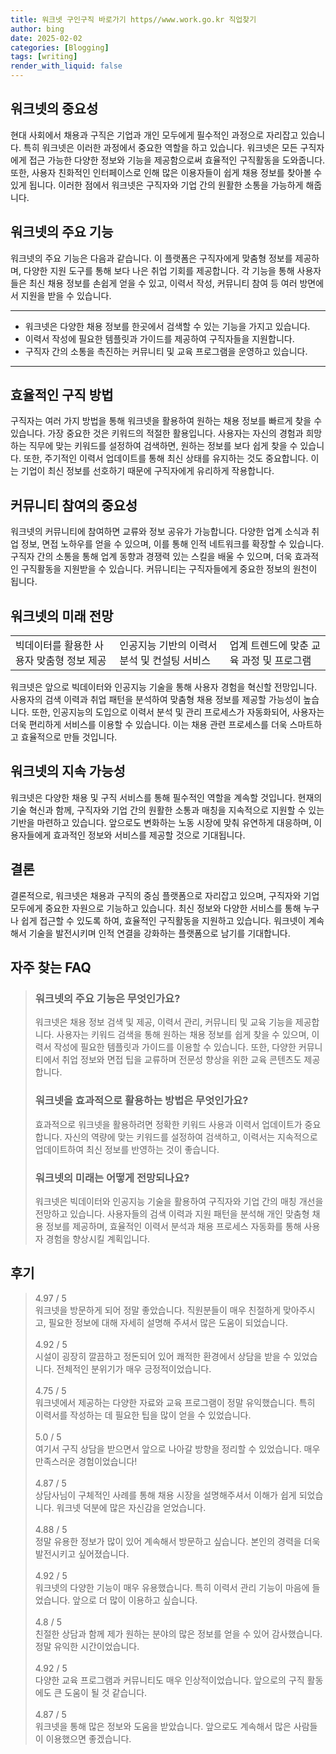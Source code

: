 ```yaml
---
title: 워크넷 구인구직 바로가기 https//www.work.go.kr 직업찾기
author: bing
date: 2025-02-02
categories: [Blogging]
tags: [writing]
render_with_liquid: false
---
```



<h2 id='워크넷의 중요성'>워크넷의 중요성</h2>

<p>현대 사회에서 채용과 구직은 기업과 개인 모두에게 필수적인 과정으로 자리잡고 있습니다. 특히 워크넷은 이러한 과정에서 중요한 역할을 하고 있습니다. 워크넷은 모든 구직자에게 접근 가능한 다양한 정보와 기능을 제공함으로써 효율적인 구직활동을 도와줍니다. 또한, 사용자 친화적인 인터페이스로 인해 많은 이용자들이 쉽게 채용 정보를 찾아볼 수 있게 됩니다. 이러한 점에서 워크넷은 구직자와 기업 간의 원활한 소통을 가능하게 해줍니다.</p>

<h2 id='워크넷의 주요 기능'>워크넷의 주요 기능</h2>

<p>워크넷의 주요 기능은 다음과 같습니다. 이 플랫폼은 구직자에게 맞춤형 정보를 제공하며, 다양한 지원 도구를 통해 보다 나은 취업 기회를 제공합니다. 각 기능을 통해 사용자들은 최신 채용 정보를 손쉽게 얻을 수 있고, 이력서 작성, 커뮤니티 참여 등 여러 방면에서 지원을 받을 수 있습니다.</p>

<hr />

<ul>
    <li>워크넷은 다양한 채용 정보를 한곳에서 검색할 수 있는 기능을 가지고 있습니다.</li>
    <li>이력서 작성에 필요한 템플릿과 가이드를 제공하여 구직자들을 지원합니다.</li>
    <li>구직자 간의 소통을 촉진하는 커뮤니티 및 교육 프로그램을 운영하고 있습니다.</li>
</ul>

<hr />

<h2 id='효율적인 구직 방법'>효율적인 구직 방법</h2>

<p>구직자는 여러 가지 방법을 통해 워크넷을 활용하여 원하는 채용 정보를 빠르게 찾을 수 있습니다. 가장 중요한 것은 키워드의 적절한 활용입니다. 사용자는 자신의 경험과 희망하는 직무에 맞는 키워드를 설정하여 검색하면, 원하는 정보를 보다 쉽게 찾을 수 있습니다. 또한, 주기적인 이력서 업데이트를 통해 최신 상태를 유지하는 것도 중요합니다. 이는 기업이 최신 정보를 선호하기 때문에 구직자에게 유리하게 작용합니다.</p>

<h2 id='커뮤니티 참여의 중요성'>커뮤니티 참여의 중요성</h2>

<p>워크넷의 커뮤니티에 참여하면 교류와 정보 공유가 가능합니다. 다양한 업계 소식과 취업 정보, 면접 노하우를 얻을 수 있으며, 이를 통해 인적 네트워크를 확장할 수 있습니다. 구직자 간의 소통을 통해 업계 동향과 경쟁력 있는 스킬을 배울 수 있으며, 더욱 효과적인 구직활동을 지원받을 수 있습니다. 커뮤니티는 구직자들에게 중요한 정보의 원천이 됩니다.</p>

<h2 id='워크넷의 미래 전망'>워크넷의 미래 전망</h2>

<table>
    <tr>
        <td>빅데이터를 활용한 사용자 맞춤형 정보 제공</td>
        <td>인공지능 기반의 이력서 분석 및 컨설팅 서비스</td>
        <td>업계 트렌드에 맞춘 교육 과정 및 프로그램</td>
    </tr>
</table>

<p>워크넷은 앞으로 빅데이터와 인공지능 기술을 통해 사용자 경험을 혁신할 전망입니다. 사용자의 검색 이력과 취업 패턴을 분석하여 맞춤형 채용 정보를 제공할 가능성이 높습니다. 또한, 인공지능의 도입으로 이력서 분석 및 관리 프로세스가 자동화되어, 사용자는 더욱 편리하게 서비스를 이용할 수 있습니다. 이는 채용 관련 프로세스를 더욱 스마트하고 효율적으로 만들 것입니다.</p>

<h2 id='워크넷의 지속 가능성'>워크넷의 지속 가능성</h2>

<p>워크넷은 다양한 채용 및 구직 서비스를 통해 필수적인 역할을 계속할 것입니다. 현재의 기술 혁신과 함께, 구직자와 기업 간의 원활한 소통과 매칭을 지속적으로 지원할 수 있는 기반을 마련하고 있습니다. 앞으로도 변화하는 노동 시장에 맞춰 유연하게 대응하며, 이용자들에게 효과적인 정보와 서비스를 제공할 것으로 기대됩니다.</p>

<h2 id='결론'>결론</h2>

<p>결론적으로, 워크넷은 채용과 구직의 중심 플랫폼으로 자리잡고 있으며, 구직자와 기업 모두에게 중요한 자원으로 기능하고 있습니다. 최신 정보와 다양한 서비스를 통해 누구나 쉽게 접근할 수 있도록 하여, 효율적인 구직활동을 지원하고 있습니다. 워크넷이 계속해서 기술을 발전시키며 인적 연결을 강화하는 플랫폼으로 남기를 기대합니다.</p>


<h2 id='자주_찾는_FAQ'>자주 찾는 FAQ</h2>
<div itemscope="" itemtype="https://schema.org/FAQPage"> 
<blockquote> 
<div itemscope="" itemprop="mainEntity" itemtype="https://schema.org/Question"> 
<h3 itemprop="name">워크넷의 주요 기능은 무엇인가요?</h3> 
<div itemscope="" itemprop="acceptedAnswer" itemtype="https://schema.org/Answer"> 
<span itemprop="text"> 
<p>워크넷은 채용 정보 검색 및 제공, 이력서 관리, 커뮤니티 및 교육 기능을 제공합니다. 사용자는 키워드 검색을 통해 원하는 채용 정보를 쉽게 찾을 수 있으며, 이력서 작성에 필요한 템플릿과 가이드를 이용할 수 있습니다. 또한, 다양한 커뮤니티에서 취업 정보와 면접 팁을 교류하며 전문성 향상을 위한 교육 콘텐츠도 제공합니다.</p> 
</span> 
</div> 
</div> 
<div itemscope="" itemprop="mainEntity" itemtype="https://schema.org/Question"> 
<h3 itemprop="name">워크넷을 효과적으로 활용하는 방법은 무엇인가요?</h3> 
<div itemscope="" itemprop="acceptedAnswer" itemtype="https://schema.org/Answer"> 
<span itemprop="text"> 
<p>효과적으로 워크넷을 활용하려면 정확한 키워드 사용과 이력서 업데이트가 중요합니다. 자신의 역량에 맞는 키워드를 설정하여 검색하고, 이력서는 지속적으로 업데이트하여 최신 정보를 반영하는 것이 좋습니다.</p> 
</span> 
</div> 
</div> 
<div itemscope="" itemprop="mainEntity" itemtype="https://schema.org/Question"> 
<h3 itemprop="name">워크넷의 미래는 어떻게 전망되나요?</h3> 
<div itemscope="" itemprop="acceptedAnswer" itemtype="https://schema.org/Answer"> 
<span itemprop="text"> 
<p>워크넷은 빅데이터와 인공지능 기술을 활용하여 구직자와 기업 간의 매칭 개선을 전망하고 있습니다. 사용자들의 검색 이력과 지원 패턴을 분석해 개인 맞춤형 채용 정보를 제공하며, 효율적인 이력서 분석과 채용 프로세스 자동화를 통해 사용자 경험을 향상시킬 계획입니다.</p> 
</span> 
</div> 
</div> 
</blockquote> 
</div>
<h2 id='후기'>후기</h2>
<div itemscope itemtype="https://schema.org/Product">
  <blockquote>
  <div itemprop="review" itemscope itemtype="https://schema.org/Review">
      <div itemprop="reviewRating" itemscope itemtype="https://schema.org/Rating"> <span itemprop="ratingValue">4.97</span> / <span itemprop="bestRating">5</span> </div>
      <span itemprop="reviewBody">워크넷을 방문하게 되어 정말 좋았습니다. 직원분들이 매우 친절하게 맞아주시고, 필요한 정보에 대해 자세히 설명해 주셔서 많은 도움이 되었습니다.</span>
  </div>
  <br>
  <div itemprop="review" itemscope itemtype="https://schema.org/Review">
      <div itemprop="reviewRating" itemscope itemtype="https://schema.org/Rating"> <span itemprop="ratingValue">4.92</span> / <span itemprop="bestRating">5</span> </div>
      <span itemprop="reviewBody">시설이 굉장히 깔끔하고 정돈되어 있어 쾌적한 환경에서 상담을 받을 수 있었습니다. 전체적인 분위기가 매우 긍정적이었습니다.</span>
  </div>
  <br>
  <div itemprop="review" itemscope itemtype="https://schema.org/Review">
      <div itemprop="reviewRating" itemscope itemtype="https://schema.org/Rating"> <span itemprop="ratingValue">4.75</span> / <span itemprop="bestRating">5</span> </div>
      <span itemprop="reviewBody">워크넷에서 제공하는 다양한 자료와 교육 프로그램이 정말 유익했습니다. 특히 이력서를 작성하는 데 필요한 팁을 많이 얻을 수 있었습니다.</span>
  </div>
  <br>
  <div itemprop="review" itemscope itemtype="https://schema.org/Review">
      <div itemprop="reviewRating" itemscope itemtype="https://schema.org/Rating"> <span itemprop="ratingValue">5.0</span> / <span itemprop="bestRating">5</span> </div>
      <span itemprop="reviewBody">여기서 구직 상담을 받으면서 앞으로 나아갈 방향을 정리할 수 있었습니다. 매우 만족스러운 경험이었습니다!</span>
  </div>
  <br>
  <div itemprop="review" itemscope itemtype="https://schema.org/Review">
      <div itemprop="reviewRating" itemscope itemtype="https://schema.org/Rating"> <span itemprop="ratingValue">4.87</span> / <span itemprop="bestRating">5</span> </div>
      <span itemprop="reviewBody">상담사님이 구체적인 사례를 통해 채용 시장을 설명해주셔서 이해가 쉽게 되었습니다. 워크넷 덕분에 많은 자신감을 얻었습니다.</span>
  </div>
  <br>
  <div itemprop="review" itemscope itemtype="https://schema.org/Review">
      <div itemprop="reviewRating" itemscope itemtype="https://schema.org/Rating"> <span itemprop="ratingValue">4.88</span> / <span itemprop="bestRating">5</span> </div>
      <span itemprop="reviewBody">정말 유용한 정보가 많이 있어 계속해서 방문하고 싶습니다. 본인의 경력을 더욱 발전시키고 싶어졌습니다.</span>
  </div>
  <br>
  <div itemprop="review" itemscope itemtype="https://schema.org/Review">
      <div itemprop="reviewRating" itemscope itemtype="https://schema.org/Rating"> <span itemprop="ratingValue">4.92</span> / <span itemprop="bestRating">5</span> </div>
      <span itemprop="reviewBody">워크넷의 다양한 기능이 매우 유용했습니다. 특히 이력서 관리 기능이 마음에 들었습니다. 앞으로 더 많이 이용하고 싶습니다.</span>
  </div>
  <br>
  <div itemprop="review" itemscope itemtype="https://schema.org/Review">
      <div itemprop="reviewRating" itemscope itemtype="https://schema.org/Rating"> <span itemprop="ratingValue">4.8</span> / <span itemprop="bestRating">5</span> </div>
      <span itemprop="reviewBody">친절한 상담과 함께 제가 원하는 분야의 많은 정보를 얻을 수 있어 감사했습니다. 정말 유익한 시간이었습니다.</span>
  </div>
  <br>
  <div itemprop="review" itemscope itemtype="https://schema.org/Review">
      <div itemprop="reviewRating" itemscope itemtype="https://schema.org/Rating"> <span itemprop="ratingValue">4.92</span> / <span itemprop="bestRating">5</span> </div>
      <span itemprop="reviewBody">다양한 교육 프로그램과 커뮤니티도 매우 인상적이었습니다. 앞으로의 구직 활동에도 큰 도움이 될 것 같습니다.</span>
  </div>
  <br>
  <div itemprop="review" itemscope itemtype="https://schema.org/Review">
      <div itemprop="reviewRating" itemscope itemtype="https://schema.org/Rating"> <span itemprop="ratingValue">4.87</span> / <span itemprop="bestRating">5</span> </div>
      <span itemprop="reviewBody">워크넷을 통해 많은 정보와 도움을 받았습니다. 앞으로도 계속해서 많은 사람들이 이용했으면 좋겠습니다.</span>
  </div>
  </blockquote>
</div>
